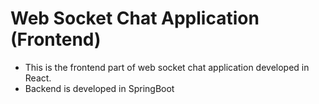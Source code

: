 # Web Socket Chat Application (Frontend)

- This is  the frontend part of web socket chat application developed in React.
- Backend is developed in SpringBoot